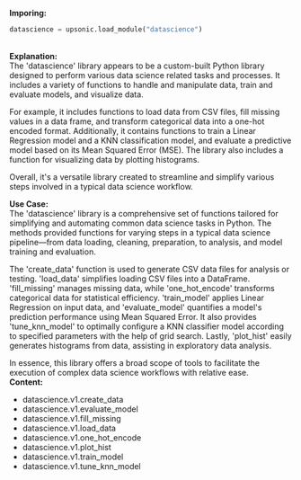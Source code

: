 <b class="custom_code_highlight_green">Imporing:</b><br>
```python
datascience = upsonic.load_module("datascience")
```
<br><b class="custom_code_highlight_green">Explanation:</b><br>The 'datascience' library appears to be a custom-built Python library designed to perform various data science related tasks and processes. It includes a variety of functions to handle and manipulate data, train and evaluate models, and visualize data. 

For example, it includes functions to load data from CSV files, fill missing values in a data frame, and transform categorical data into a one-hot encoded format. Additionally, it contains functions to train a Linear Regression model and a KNN classification model, and evaluate a predictive model based on its Mean Squared Error (MSE). The library also includes a function for visualizing data by plotting histograms. 

Overall, it's a versatile library created to streamline and simplify various steps involved in a typical data science workflow.

<b class="custom_code_highlight_green">Use Case:</b><br>The 'datascience' library is a comprehensive set of functions tailored for simplifying and automating common data science tasks in Python. The methods provided functions for varying steps in a typical data science pipeline—from data loading, cleaning, preparation, to analysis, and model training and evaluation.

The 'create_data' function is used to generate CSV data files for analysis or testing. 'load_data' simplifies loading CSV files into a DataFrame. 'fill_missing' manages missing data, while 'one_hot_encode' transforms categorical data for statistical efficiency. 'train_model' applies Linear Regression on input data, and 'evaluate_model' quantifies a model's prediction performance using Mean Squared Error. It also provides 'tune_knn_model' to optimally configure a KNN classifier model according to specified parameters with the help of grid search. Lastly, 'plot_hist' easily generates histograms from data, assisting in exploratory data analysis. 

In essence, this library offers a broad scope of tools to facilitate the execution of complex data science workflows with relative ease.
<br><b class="custom_code_highlight_green">Content:</b><br>
  - datascience.v1.create_data
  - datascience.v1.evaluate_model
  - datascience.v1.fill_missing
  - datascience.v1.load_data
  - datascience.v1.one_hot_encode
  - datascience.v1.plot_hist
  - datascience.v1.train_model
  - datascience.v1.tune_knn_model
